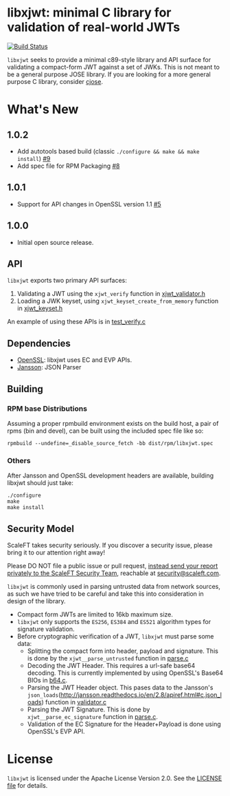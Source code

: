 # libxjwt: minimal C library for validation of real-world JWTs

[![Build Status](https://travis-ci.org/ScaleFT/libxjwt.svg?branch=master)](https://travis-ci.org/ScaleFT/libxjwt)

`libxjwt` seeks to provide a minimal c89-style library and API surface for validating a compact-form JWT against a set of JWKs. This is not meant to be a general purpose JOSE library.  If you are looking for a more general purpose C library, consider [cjose](https://github.com/cisco/cjose).

# What's New

## 1.0.2

- Add autotools based build (classic `./configure && make && make install`) [#9](https://github.com/ScaleFT/libxjwt/pull/9)
- Add spec file for RPM Packaging  [#8](https://github.com/ScaleFT/libxjwt/pull/8)

## 1.0.1

- Support for API changes in OpenSSL version 1.1 [#5](https://github.com/ScaleFT/libxjwt/pull/5)

## 1.0.0

- Initial open source release.

## API

`libxjwt` exports two primary API surfaces:

1) Validating a JWT using the `xjwt_verify` function in [xjwt_validator.h](./include/xjwt/xjwt_validator.h)
2) Loading a JWK keyset, using `xjwt_keyset_create_from_memory` function in [xjwt_keyset.h](./include/xjwt/xjwt_keyset.h)

An example of using these APIs is in [test_verify.c](./tests/test_verify.c)

## Dependencies

- [OpenSSL](https://www.openssl.org/): libxjwt uses EC and EVP APIs.
- [Jansson](http://www.digip.org/jansson/): JSON Parser

## Building

### RPM base Distributions

Assuming a proper rpmbuild environment exists on the build host, a pair of rpms (bin and devel), can be built using the included spec file like so:

```
rpmbuild --undefine=_disable_source_fetch -bb dist/rpm/libxjwt.spec
```

### Others

After Jansson and OpenSSL development headers are available, building libxjwt should just take:

```
./configure
make
make install
```

## Security Model

ScaleFT takes security seriously. If you discover a security issue, please bring it to our attention right away!

Please DO NOT file a public issue or pull request, [instead send your report privately to the ScaleFT Security Team](https://www.scaleft.com/company/security/), reachable at [security@scaleft.com](mailto:security@scaleft.com).

`libxjwt` is commonly used in parsing untrusted data from network sources, as such we have tried to be careful and take this into consideration in design of the library.

- Compact form JWTs are limited to 16kb maximum size.
- `libxjwt` only supports the `ES256`, `ES384` and `ES521` algorithm types for signature validation.
- Before cryptographic verification of a JWT, `libxjwt` must parse some data:
  - Splitting the compact form into header, payload and signature.  This is done by the `xjwt__parse_untrusted` function in [parse.c](./src/parse.c)
  - Decoding the JWT Header.  This requires a url-safe base64 decoding.  This is currently implemented by using OpenSSL's Base64 BIOs in [b64.c](./src/b64.c).
  - Parsing the JWT Header object.  This pases data to the Jansson's `json_loads`(http://jansson.readthedocs.io/en/2.8/apiref.html#c.json_loads) function in [validator.c](./src/validator.c)
  - Parsing the JWT Signature. This is done by `xjwt__parse_ec_signature` function in [parse.c](./src/parse.c).
  - Validation of the EC Signature for the Header+Payload is done using OpenSSL's EVP API.


# License

`libxjwt` is licensed under the Apache License Version 2.0. See the [LICENSE file](./LICENSE) for details.
